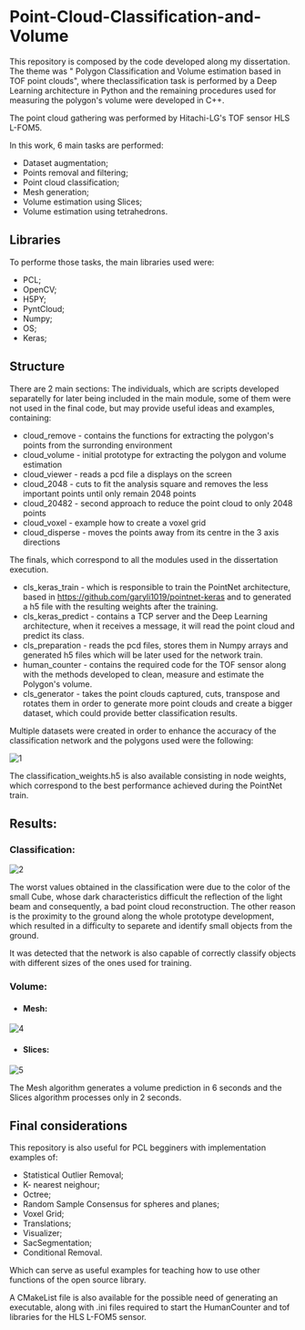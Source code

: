 # Point-Cloud-Classification-and-Volume

This repository is composed by the code developed along my dissertation. The theme was " Polygon Classification and Volume estimation based in TOF point clouds", where theclassification task is performed by a Deep Learning architecture in Python and the remaining procedures used for measuring the polygon's volume were developed in C++. 

The point cloud gathering was performed by Hitachi-LG's TOF sensor HLS L-FOM5.

In this work, 6 main tasks are performed:
- Dataset augmentation;
- Points removal and filtering;
- Point cloud classification;
- Mesh generation;
- Volume estimation using Slices;
- Volume estimation using tetrahedrons.

## Libraries

To performe those tasks, the main libraries used were: 
- PCL;
- OpenCV;
- H5PY;
- PyntCloud;
- Numpy;
- OS;
- Keras;

## Structure

There are 2 main sections: 
The individuals, which are scripts developed separatelly for later being included in the main module, some of them were not used in the final code, but may provide useful ideas and examples, containing:
- cloud_remove - contains the functions for extracting the polygon's points from the surronding environment
- cloud_volume - initial prototype for extracting the polygon and volume estimation
- cloud_viewer - reads a pcd file a displays on the screen
- cloud_2048 - cuts to fit the analysis square and removes the less important points until only remain 2048 points
- cloud_20482 - second approach to reduce the point cloud to only 2048 points 
- cloud_voxel - example how to create a voxel grid
- cloud_disperse - moves the points away from its centre in the 3 axis directions

The finals, which correspond to all the modules used in the dissertation execution.
- cls_keras_train - which is responsible to train the PointNet architecture, based in https://github.com/garyli1019/pointnet-keras and to generated a h5 file with the resulting weights after the training.
- cls_keras_predict - contains a TCP server and the Deep Learning architecture, when it receives a message, it will read the point cloud and predict its class.
- cls_preparation - reads the pcd files, stores them in Numpy arrays and generated h5 files which will be later used for the network train.
- human_counter - contains the required code for the TOF sensor along with the methods developed to clean, measure and estimate the Polygon's volume.
- cls_generator - takes the point clouds captured, cuts, transpose and rotates them in order to generate more point clouds and create a bigger dataset, which could provide better classification results.

Multiple datasets were created in order to enhance the accuracy of the classification network and the polygons used were the following:

![1](https://user-images.githubusercontent.com/39749315/68707811-623cd100-058a-11ea-9a65-dd881f4c4f69.JPG)

The classification_weights.h5 is also available consisting in node weights, which correspond to the best performance achieved during the PointNet train.

## Results:

### Classification:

![2](https://user-images.githubusercontent.com/39749315/68708096-e8591780-058a-11ea-9c12-206a10f5b8ba.JPG)

The worst values obtained in the classification were due to the color of the small Cube, whose dark characteristics difficult the reflection of the light beam and consequently, a bad point cloud reconstruction. The other reason is the proximity to the ground along the whole prototype development, which resulted in a difficulty to separete and identify small objects from the ground.

It was detected that the network is also capable of correctly classify objects with different sizes of the ones used for training.


### Volume:

- #### Mesh:

![4](https://user-images.githubusercontent.com/39749315/68708102-eabb7180-058a-11ea-8124-abedd25c9a40.JPG)

- #### Slices:

![5](https://user-images.githubusercontent.com/39749315/68708106-eb540800-058a-11ea-8d87-b8c2a541b9a8.JPG)

The Mesh algorithm generates a volume prediction in 6 seconds and the Slices algorithm processes only in 2 seconds.

## Final considerations

This repository is also useful for PCL begginers with implementation examples of:
- Statistical Outlier Removal;
- K- nearest neighour;
- Octree;
- Random Sample Consensus for spheres and planes;
- Voxel Grid;
- Translations;
- Visualizer;
- SacSegmentation;
- Conditional Removal.

Which can serve as useful examples for teaching how to use other functions of the open source library.

A CMakeList file is also available for the possible need of generating an executable, along with .ini files required to start the HumanCounter and tof libraries for the HLS L-FOM5 sensor.

